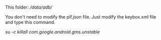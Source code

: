 This folder:
*/data/adb/*

You don't need to modify the pif.json file. Just modify the keybox.xml file and type this command.

*su -c killall com.google.android.gms.unstable*

